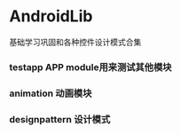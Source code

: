# AndroidLib
基础学习巩固和各种控件设计模式合集

### testapp APP module用来测试其他模块
### animation 动画模块
### designpattern 设计模式

